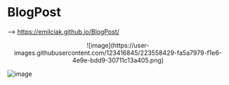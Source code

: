 # BlogPost

--> https://emilciak.github.io/BlogPost/
<p align="center">
![image](https://user-images.githubusercontent.com/123416845/223558429-fa5a7979-f1e6-4e9e-bdd9-30711c13a405.png)

![image](https://user-images.githubusercontent.com/123416845/223578427-a076313b-46a6-4ae9-bc4c-2dbffe8559ab.png)
</p>
